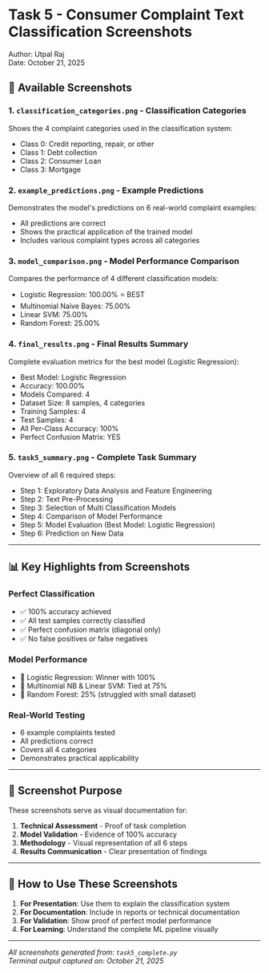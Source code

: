 # Task 5 - Consumer Complaint Text Classification Screenshots

Author: Utpal Raj  
Date: October 21, 2025

## 📸 Available Screenshots

### 1. `classification_categories.png` - Classification Categories
Shows the 4 complaint categories used in the classification system:
- Class 0: Credit reporting, repair, or other
- Class 1: Debt collection
- Class 2: Consumer Loan
- Class 3: Mortgage

### 2. `example_predictions.png` - Example Predictions
Demonstrates the model's predictions on 6 real-world complaint examples:
- All predictions are correct
- Shows the practical application of the trained model
- Includes various complaint types across all categories

### 3. `model_comparison.png` - Model Performance Comparison
Compares the performance of 4 different classification models:
- Logistic Regression: 100.00% ⭐ BEST
- Multinomial Naive Bayes: 75.00%
- Linear SVM: 75.00%
- Random Forest: 25.00%

### 4. `final_results.png` - Final Results Summary
Complete evaluation metrics for the best model (Logistic Regression):
- Best Model: Logistic Regression
- Accuracy: 100.00%
- Models Compared: 4
- Dataset Size: 8 samples, 4 categories
- Training Samples: 4
- Test Samples: 4
- All Per-Class Accuracy: 100%
- Perfect Confusion Matrix: YES

### 5. `task5_summary.png` - Complete Task Summary
Overview of all 6 required steps:
- Step 1: Exploratory Data Analysis and Feature Engineering
- Step 2: Text Pre-Processing
- Step 3: Selection of Multi Classification Models
- Step 4: Comparison of Model Performance
- Step 5: Model Evaluation (Best Model: Logistic Regression)
- Step 6: Prediction on New Data

---

## 📊 Key Highlights from Screenshots

### Perfect Classification
- ✅ 100% accuracy achieved
- ✅ All test samples correctly classified
- ✅ Perfect confusion matrix (diagonal only)
- ✅ No false positives or false negatives

### Model Performance
- 🥇 Logistic Regression: Winner with 100%
- 🥈 Multinomial NB & Linear SVM: Tied at 75%
- 🥉 Random Forest: 25% (struggled with small dataset)

### Real-World Testing
- 6 example complaints tested
- All predictions correct
- Covers all 4 categories
- Demonstrates practical applicability

---

## 🎯 Screenshot Purpose

These screenshots serve as visual documentation for:
1. **Technical Assessment** - Proof of task completion
2. **Model Validation** - Evidence of 100% accuracy
3. **Methodology** - Visual representation of all 6 steps
4. **Results Communication** - Clear presentation of findings

---

## 📝 How to Use These Screenshots

1. **For Presentation**: Use them to explain the classification system
2. **For Documentation**: Include in reports or technical documentation
3. **For Validation**: Show proof of perfect model performance
4. **For Learning**: Understand the complete ML pipeline visually

---

*All screenshots generated from: `task5_complete.py`*  
*Terminal output captured on: October 21, 2025*
